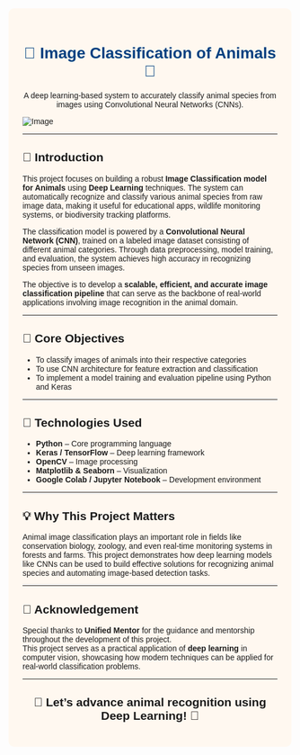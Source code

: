 <div style="background-color: #fff8f0; padding: 25px; border-radius: 10px; font-family: sans-serif;">

<h1 style="text-align: center; color: #004080;">🐾 Image Classification of Animals 🧠</h1>

<p style="text-align: center;">
A deep learning-based system to accurately classify animal species from images using Convolutional Neural Networks (CNNs).
</p> 

![Image](https://github.com/user-attachments/assets/69d2c2eb-7654-47f3-9f65-cfa8aed6ed5f)

<hr>

<h2>📖 Introduction</h2>
<p>
This project focuses on building a robust <b>Image Classification model for Animals</b> using <b>Deep Learning</b> techniques. The system can automatically recognize and classify various animal species from raw image data, making it useful for educational apps, wildlife monitoring systems, or biodiversity tracking platforms.
</p>

<p>
The classification model is powered by a <b>Convolutional Neural Network (CNN)</b>, trained on a labeled image dataset consisting of different animal categories. Through data preprocessing, model training, and evaluation, the system achieves high accuracy in recognizing species from unseen images.
</p>

<p>
The objective is to develop a <b>scalable, efficient, and accurate image classification pipeline</b> that can serve as the backbone of real-world applications involving image recognition in the animal domain.
</p>

<hr>

<h2>🎯 Core Objectives</h2>
<ul>
  <li>To classify images of animals into their respective categories</li>
  <li>To use CNN architecture for feature extraction and classification</li>
  <li>To implement a model training and evaluation pipeline using Python and Keras</li>
</ul>

<hr>

<h2>🧠 Technologies Used</h2>
<ul>
  <li><b>Python</b> – Core programming language</li>
  <li><b>Keras / TensorFlow</b> – Deep learning framework</li>
  <li><b>OpenCV</b> – Image processing</li>
  <li><b>Matplotlib & Seaborn</b> – Visualization</li>
  <li><b>Google Colab / Jupyter Notebook</b> – Development environment</li>
</ul>

<hr>

<h2>💡 Why This Project Matters</h2>
<p>
Animal image classification plays an important role in fields like conservation biology, zoology, and even real-time monitoring systems in forests and farms. This project demonstrates how deep learning models like CNNs can be used to build effective solutions for recognizing animal species and automating image-based detection tasks.
</p>

<hr>

<h2>🙏 Acknowledgement</h2>
<p>
Special thanks to <b>Unified Mentor</b> for the guidance and mentorship throughout the development of this project.<br>
This project serves as a practical application of <b>deep learning</b> in computer vision, showcasing how modern techniques can be applied for real-world classification problems.
</p>

<hr>

<h2 style="text-align: center;">🚀 Let’s advance animal recognition using Deep Learning! 🐾</h2>

</div>
